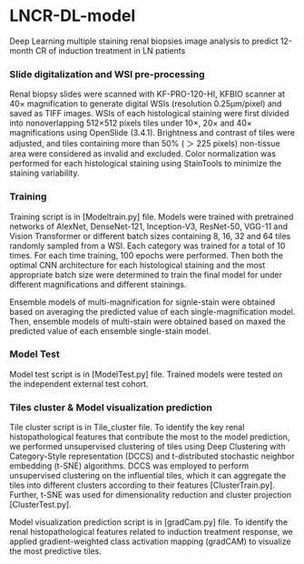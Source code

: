 # LNCR-DL-model
Deep Learning multiple staining renal biopsies image analysis to predict 12-month CR of induction treatment in LN patients 

### Slide digitalization and WSI pre-processing
Renal biopsy slides were scanned with KF-PRO-120-HI, KFBIO scanner at 40× magnification to generate digital WSIs (resolution 0.25μm/pixel) and saved as TIFF images. 
WSIs of each histological staining were first divided into nonoverlapping 512×512 pixels tiles under 10×, 20× and 40× magnifications using OpenSlide (3.4.1). 
Brightness and contrast of tiles were adjusted, and tiles containing more than 50% ( ＞ 225 pixels) non-tissue area were considered as invalid and excluded. 
Color normalization was performed for each histological staining using StainTools to minimize the staining variability.

### Training
Training script is in [Modeltrain.py] file. 
Models were trained with pretrained networks of AlexNet, DenseNet-121, Inception-V3, ResNet-50, VGG-11 and Vision Transformer or different batch sizes containing 8, 16, 32 and 64 tiles randomly sampled from a WSI. 
Each category was trained for a total of 10 times. For each time training, 100 epochs were performed. 
Then both the optimal CNN architecture for each histological staining and the most appropriate batch size were determined to train the final model for under different magnifications and different stainings.

Ensemble models of multi-magnification for signle-stain were obtained based on averaging the predicted value of each single-magnification model. Then, ensemble models of multi-stain were obtained based on maxed the predicted value of each ensemble single-stain model.

### Model Test
Model test script is in [ModelTest.py] file. Trained models were tested on the independent external test cohort.

### Tiles cluster & Model visualization prediction
Tile cluster script is in Tile_cluster file. 
To identify the key renal histopathological features that contribute the most to the model prediction, we performed unsupervised clustering of tiles using Deep Clustering with Category-Style representation (DCCS) and t-distributed stochastic neighbor embedding (t-SNE) algorithms. DCCS was employed to perform unsupervised clustering on the influential tiles, which it can aggregate the tiles into different clusters according to their features [ClusterTrain.py]. Further, t-SNE was used for dimensionality reduction and cluster projection [ClusterTest.py]. 

Model visualization prediction script is in [gradCam.py] file. 
To identify the renal histopathological features related to induction treatment response, we applied gradient-weighted class activation mapping (gradCAM) to visualize the most predictive tiles.

